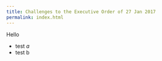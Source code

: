```yaml
---
title: Challenges to the Executive Order of 27 Jan 2017
permalink: index.html
---
```

Hello
- test _a_
- test b
